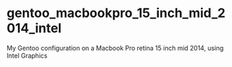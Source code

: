 # gentoo_macbookpro_15_inch_mid_2014_intel
My Gentoo configuration on a Macbook Pro retina 15 inch mid 2014, using Intel Graphics
